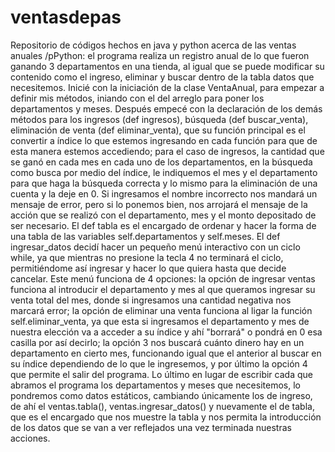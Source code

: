 # ventasdepas
Repositorio de códigos hechos en java y python acerca de las ventas anuales
/pPython: el programa realiza un registro anual de lo que fueron ganando 3 departamentos en una tienda, al igual que se puede modificar su contenido como el ingreso, eliminar y buscar dentro de la tabla datos que necesitemos.
  Inicié con la iniciación de la clase VentaAnual, para empezar a definir mis métodos, iniando con el del arreglo para poner los departamentos y meses.
  Después empecé con la declaración de los demás métodos para los ingresos (def ingresos), búsqueda (def buscar_venta), eliminación de venta (def eliminar_venta), que su función principal es el convertir a índice lo que estemos ingresando en cada función para que de esta manera estemos accediendo; para el caso de ingresos, la cantidad que se ganó en cada mes en cada uno de los departamentos, en la búsqueda como busca por medio del índice, le indiquemos el mes y el departamento para que haga la búsqueda correcta y lo mismo para la eliminación de una cuenta y la deje en 0. Si ingresamos el nombre incorrecto nos mandará un mensaje de error, pero si lo ponemos bien, nos arrojará el mensaje de la acción que se realizó con el departamento, mes y el monto depositado de ser necesario.
  El def tabla es el encargado de ordenar y hacer la forma de una tabla de las variables self.departamentos y self.meses.
  El def ingresar_datos decidí hacer un pequeño menú interactivo con un ciclo while, ya que mientras no presione la tecla 4 no terminará el ciclo, permitiéndome así ingresar y hacer lo que quiera hasta que decide cancelar. Este menú funciona de 4 opciones: la opción de ingresar ventas funciona al introducir el departamento y mes al que queramos ingresar su venta total del mes, donde si ingresamos una cantidad negativa nos marcará error; la opción de eliminar una venta funciona al ligar la función self.eliminar_venta, ya que esta si ingresamos el departamento y mes de nuestra elección va a acceder a su índice y ahí "borrará" o pondrá en 0 esa casilla por así decirlo; la opción 3 nos buscará cuánto dinero hay en un departamento en cierto mes, funcionando igual que el anterior al buscar en su índice dependiendo de lo que le ingresemos, y por último la opción 4 que permite el salir del programa.
  Lo último en lugar de escribir cada que abramos el programa los departamentos y meses que necesitemos, lo pondremos como datos estáticos, cambiando únicamente los de ingreso, de ahí el ventas.tabla(), ventas.ingresar_datos() y nuevamente el de tabla, que es el encargado que nos muestre la tabla y nos permita la introducción de los datos que se van a ver reflejados una vez terminada nuestras acciones.
